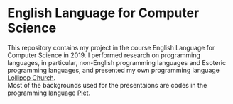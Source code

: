 # English Language for Computer Science
This repository contains my project in the course English Language for Computer Science in 2019. I performed research on programming languages, in particular, non-English programming languages and Esoteric programming languages, and presented my own programming language [Lollipop Church](https://github.com/shakil-t/Lollipop-Church).\
Most of the backgrounds used for the presentaions are codes in the programming language [Piet](https://esolangs.org/wiki/Piet).
